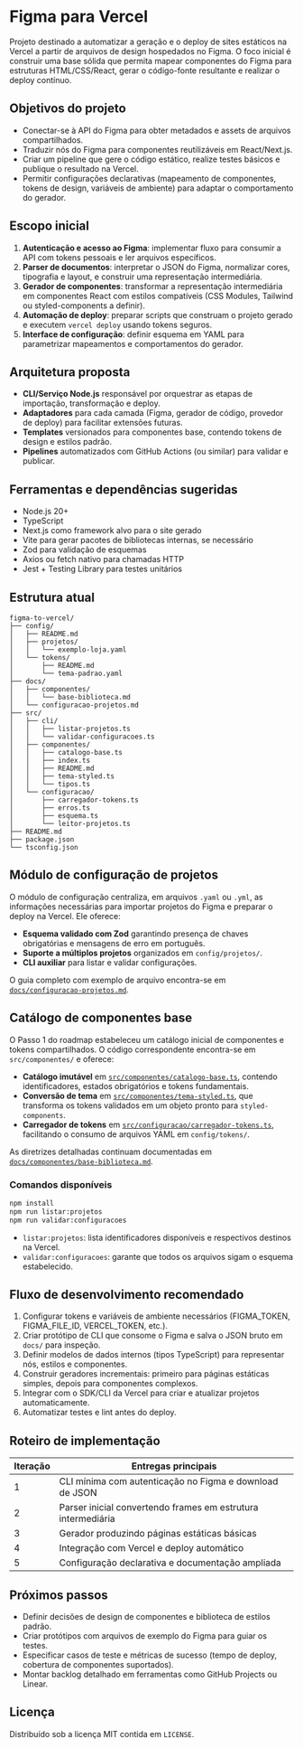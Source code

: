 # Figma para Vercel

Projeto destinado a automatizar a geração e o deploy de sites estáticos na Vercel a partir de arquivos de design hospedados no Figma. O foco inicial é construir uma base sólida que permita mapear componentes do Figma para estruturas HTML/CSS/React, gerar o código-fonte resultante e realizar o deploy contínuo.

## Objetivos do projeto
- Conectar-se à API do Figma para obter metadados e assets de arquivos compartilhados.
- Traduzir nós do Figma para componentes reutilizáveis em React/Next.js.
- Criar um pipeline que gere o código estático, realize testes básicos e publique o resultado na Vercel.
- Permitir configurações declarativas (mapeamento de componentes, tokens de design, variáveis de ambiente) para adaptar o comportamento do gerador.

## Escopo inicial
1. **Autenticação e acesso ao Figma**: implementar fluxo para consumir a API com tokens pessoais e ler arquivos específicos.
2. **Parser de documentos**: interpretar o JSON do Figma, normalizar cores, tipografia e layout, e construir uma representação intermediária.
3. **Gerador de componentes**: transformar a representação intermediária em componentes React com estilos compatíveis (CSS Modules, Tailwind ou styled-components a definir).
4. **Automação de deploy**: preparar scripts que construam o projeto gerado e executem `vercel deploy` usando tokens seguros.
5. **Interface de configuração**: definir esquema em YAML para parametrizar mapeamentos e comportamentos do gerador.

## Arquitetura proposta
- **CLI/Serviço Node.js** responsável por orquestrar as etapas de importação, transformação e deploy.
- **Adaptadores** para cada camada (Figma, gerador de código, provedor de deploy) para facilitar extensões futuras.
- **Templates** versionados para componentes base, contendo tokens de design e estilos padrão.
- **Pipelines** automatizados com GitHub Actions (ou similar) para validar e publicar.

## Ferramentas e dependências sugeridas
- Node.js 20+
- TypeScript
- Next.js como framework alvo para o site gerado
- Vite para gerar pacotes de bibliotecas internas, se necessário
- Zod para validação de esquemas
- Axios ou fetch nativo para chamadas HTTP
- Jest + Testing Library para testes unitários

## Estrutura atual
```
figma-to-vercel/
├── config/
│   ├── README.md
│   ├── projetos/
│   │   └── exemplo-loja.yaml
│   └── tokens/
│       ├── README.md
│       └── tema-padrao.yaml
├── docs/
│   ├── componentes/
│   │   └── base-biblioteca.md
│   └── configuracao-projetos.md
├── src/
│   ├── cli/
│   │   ├── listar-projetos.ts
│   │   └── validar-configuracoes.ts
│   ├── componentes/
│   │   ├── catalogo-base.ts
│   │   ├── index.ts
│   │   ├── README.md
│   │   ├── tema-styled.ts
│   │   └── tipos.ts
│   └── configuracao/
│       ├── carregador-tokens.ts
│       ├── erros.ts
│       ├── esquema.ts
│       └── leitor-projetos.ts
├── README.md
├── package.json
└── tsconfig.json
```

## Módulo de configuração de projetos
O módulo de configuração centraliza, em arquivos `.yaml` ou `.yml`, as informações necessárias para importar projetos do Figma e preparar o deploy na Vercel. Ele oferece:

- **Esquema validado com Zod** garantindo presença de chaves obrigatórias e mensagens de erro em português.
- **Suporte a múltiplos projetos** organizados em `config/projetos/`.
- **CLI auxiliar** para listar e validar configurações.

O guia completo com exemplo de arquivo encontra-se em [`docs/configuracao-projetos.md`](docs/configuracao-projetos.md).

## Catálogo de componentes base
O Passo 1 do roadmap estabeleceu um catálogo inicial de componentes e tokens compartilhados. O código correspondente encontra-se em `src/componentes/` e oferece:

- **Catálogo imutável** em [`src/componentes/catalogo-base.ts`](src/componentes/catalogo-base.ts), contendo identificadores, estados obrigatórios e tokens fundamentais.
- **Conversão de tema** em [`src/componentes/tema-styled.ts`](src/componentes/tema-styled.ts), que transforma os tokens validados em um objeto pronto para `styled-components`.
- **Carregador de tokens** em [`src/configuracao/carregador-tokens.ts`](src/configuracao/carregador-tokens.ts), facilitando o consumo de arquivos YAML em `config/tokens/`.

As diretrizes detalhadas continuam documentadas em [`docs/componentes/base-biblioteca.md`](docs/componentes/base-biblioteca.md).

### Comandos disponíveis

```bash
npm install
npm run listar:projetos
npm run validar:configuracoes
```

- `listar:projetos`: lista identificadores disponíveis e respectivos destinos na Vercel.
- `validar:configuracoes`: garante que todos os arquivos sigam o esquema estabelecido.

## Fluxo de desenvolvimento recomendado
1. Configurar tokens e variáveis de ambiente necessários (FIGMA_TOKEN, FIGMA_FILE_ID, VERCEL_TOKEN, etc.).
2. Criar protótipo de CLI que consome o Figma e salva o JSON bruto em `docs/` para inspeção.
3. Definir modelos de dados internos (tipos TypeScript) para representar nós, estilos e componentes.
4. Construir geradores incrementais: primeiro para páginas estáticas simples, depois para componentes complexos.
5. Integrar com o SDK/CLI da Vercel para criar e atualizar projetos automaticamente.
6. Automatizar testes e lint antes do deploy.

## Roteiro de implementação
| Iteração | Entregas principais |
|----------|---------------------|
| 1 | CLI mínima com autenticação no Figma e download de JSON |
| 2 | Parser inicial convertendo frames em estrutura intermediária |
| 3 | Gerador produzindo páginas estáticas básicas |
| 4 | Integração com Vercel e deploy automático |
| 5 | Configuração declarativa e documentação ampliada |

## Próximos passos
- Definir decisões de design de componentes e biblioteca de estilos padrão.
- Criar protótipos com arquivos de exemplo do Figma para guiar os testes.
- Especificar casos de teste e métricas de sucesso (tempo de deploy, cobertura de componentes suportados).
- Montar backlog detalhado em ferramentas como GitHub Projects ou Linear.

## Licença
Distribuído sob a licença MIT contida em `LICENSE`.

